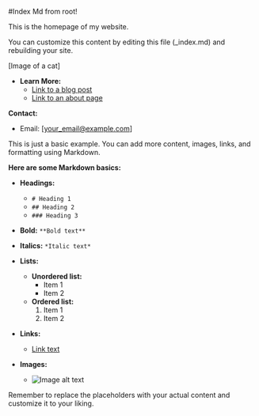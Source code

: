 #Index Md from root!

This is the homepage of my website. 

You can customize this content by editing this file (_index.md) and rebuilding your site.

[Image of a cat]

* **Learn More:** 
    * [Link to a blog post](/blog/first-post) 
    * [Link to an about page](/about)

**Contact:**
* Email: [your_email@example.com]

This is just a basic example. You can add more content, images, links, and formatting using Markdown.

**Here are some Markdown basics:**

* **Headings:**
    * `# Heading 1`
    * `## Heading 2`
    * `### Heading 3`

* **Bold:** `**Bold text**`
* **Italics:** `*Italic text*`
* **Lists:**
    * **Unordered list:**
        * Item 1
        * Item 2
    * **Ordered list:**
        1. Item 1
        2. Item 2

* **Links:**
    * [Link text](link_url)

* **Images:**
    * ![Image alt text](image_path/image.jpg)

Remember to replace the placeholders with your actual content and customize it to your liking.
